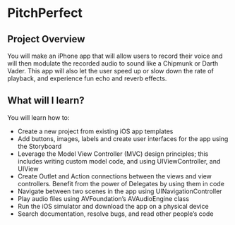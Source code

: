 # PitchPerfect

## Project Overview

You will make an iPhone app that will allow users to record their voice and will then modulate the recorded audio to sound like a Chipmunk or Darth Vader. This app will also let the user speed up or slow down the rate of playback, and experience fun echo and reverb effects.

## What will I learn?

You will learn how to:

* Create a new project from existing iOS app templates
* Add buttons, images, labels and create user interfaces for the app using the Storyboard
* Leverage the Model View Controller (MVC) design principles; this includes writing custom model code, and using UIViewController, and UIView
* Create Outlet and Action connections between the views and view controllers. Benefit from the power of Delegates by using them in code
* Navigate between two scenes in the app using UINavigationController
* Play audio files using AVFoundation’s AVAudioEngine class
* Run the iOS simulator and download the app on a physical device
* Search documentation, resolve bugs, and read other people’s code
